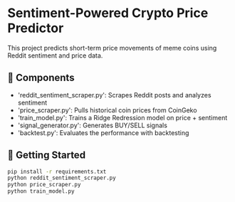 # Sentiment-Powered Crypto Price Predictor

This project predicts short-term price movements of meme coins using Reddit sentiment and price data.

## 🔧 Components
- 'reddit_sentiment_scraper.py': Scrapes Reddit posts and analyzes sentiment
- 'price_scraper.py': Pulls historical coin prices from CoinGeko
- 'train_model.py': Trains a Ridge Redression model on price + sentiment
- 'signal_generator.py': Generates BUY/SELL signals
- 'backtest.py': Evaluates the performance with backtesting

## 🚀 Getting Started
```bash
pip install -r requirements.txt
python reddit_sentiment_scraper.py
python price_scraper.py
python train_model.py

